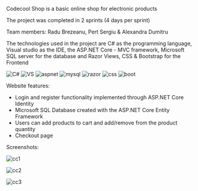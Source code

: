 Codecool Shop is a basic online shop for electronic products

The project was completed in 2 sprints (4 days per sprint)

Team members: Radu Brezeanu, Pert Sergiu & Alexandra Dumitru

The technologies used in the project are C# as the programming language, Visual studio as the IDE, the ASP.NET Core - MVC framework, Microsoft SQL server for the database and Razor Views, CSS & Bootstrap for the Frontend

![C#](https://user-images.githubusercontent.com/89579316/185113100-f71d180a-1f64-449c-be0e-e7a5b2d406e5.jpg)
![VS](https://user-images.githubusercontent.com/89579316/185113105-c6b9943b-79ec-45bd-b1c5-1f7ab0d37d22.jpg)
![aspnet](https://user-images.githubusercontent.com/89579316/185113117-f7a60d62-d633-4d8e-bf97-4ba70cababfd.jpg)
![mysql](https://user-images.githubusercontent.com/89579316/185114266-30cadf70-0f81-4c8b-a58f-a3a316f1f47b.jpg)
![razor](https://user-images.githubusercontent.com/89579316/185119346-bd1e48c3-0316-49df-b825-49eeaa974237.jpg)
![css](https://user-images.githubusercontent.com/89579316/185113132-5703422f-c8d4-4841-9cd7-cbe083a1dd27.jpg)
![boot](https://user-images.githubusercontent.com/89579316/185113138-adc0d82b-fa74-46f7-8f63-889abed14313.jpg)

Website features:
- Login and register functionality implemented through ASP.NET Core Identity
- Microsoft SQL Database created with the ASP.NET Core Entity Framework
- Users can add products to cart and add/remove from the product quantity
- Checkout page

Screenshots:

![cc1](https://user-images.githubusercontent.com/89579316/185113520-60eb9863-9812-4736-8a81-fb0e2c4dd6af.JPG)

![cc2](https://user-images.githubusercontent.com/89579316/185113529-22fb3c73-ee8a-4ae8-b66d-4568f2a033be.JPG)

![cc3](https://user-images.githubusercontent.com/89579316/185113536-5a33c016-db05-42c2-9bb2-04055cb58679.JPG)
